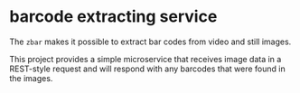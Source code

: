 # barcode extracting service

The `zbar` makes it possible to extract bar codes from video and still images.

This project provides a simple microservice that receives image data in a
REST-style request and will respond with any barcodes that were found in the
images.
